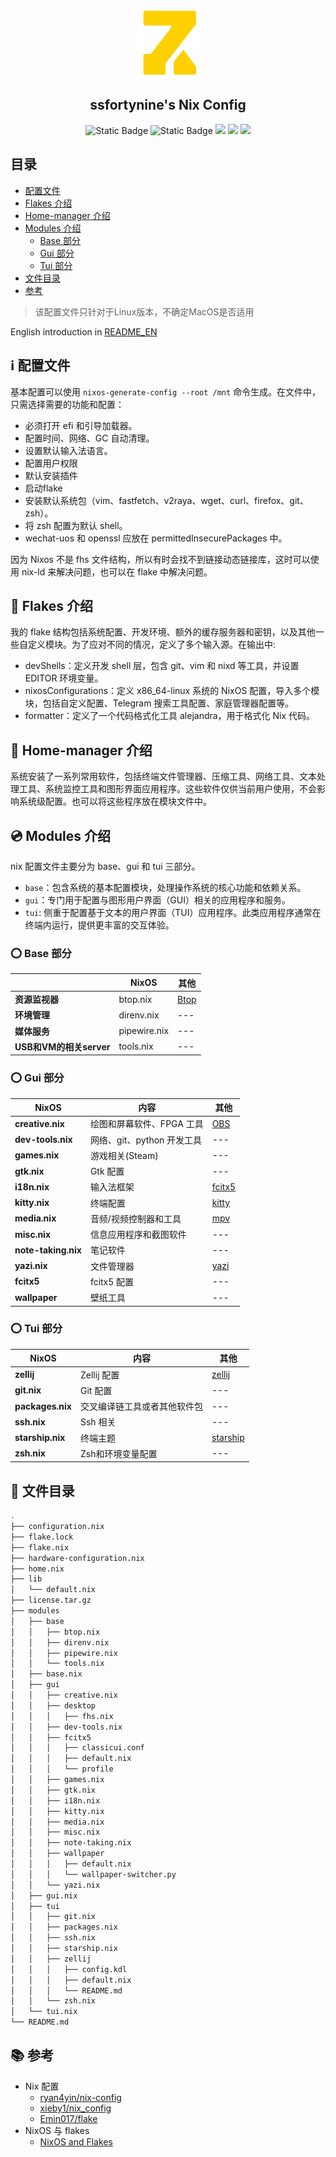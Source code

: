 <p align="center">
  <img width="100px" src="./images/logo.png" align="center" alt="GitHub Readme Stats" />
  <h2 align="center">ssfortynine's Nix Config</h2>
  <p align="center">
    <img alt="Static Badge" src="https://img.shields.io/badge/Nixos-24.05-blue">
    <img alt="Static Badge" src="https://img.shields.io/badge/nix%20flakes-learning-ff66ff">
    <img src="https://img.shields.io/github/issues/ssfortynine/nix-config" />
    <img src="https://img.shields.io/github/forks/ssfortynine/nix-config" />
    <img src="https://img.shields.io/github/stars/ssfortynine/nix-config" />
   </p>
</p>

## 目录
+ [配置文件](#配置文件)
+ [Flakes 介绍](#Flakes)
+ [Home-manager 介绍](#Home-manager)
+ [Modules 介绍](#Modules)
    + [Base 部分](#Base)
    + [Gui 部分](#Gui)
    + [Tui 部分](#Tui)
+ [文件目录](#文件目录)
+ [参考](#参考)

> 该配置文件只针对于Linux版本，不确定MacOS是否适用

English introduction in [README_EN][README_EN]

## :information_source: 配置文件

基本配置可以使用 `nixos-generate-config --root /mnt` 命令生成。在文件中，只需选择需要的功能和配置：
+ 必须打开 efi 和引导加载器。
+ 配置时间、网络、GC 自动清理。
+ 设置默认输入法语言。
+ 配置用户权限
+ 默认安装插件
+ 启动flake
+ 安装默认系统包（vim、fastfetch、v2raya、wget、curl、firefox、git、zsh）。
+ 将 zsh 配置为默认 shell。
+ wechat-uos 和 openssl 应放在 permittedInsecurePackages 中。

因为 Nixos 不是 fhs 文件结构，所以有时会找不到链接动态链接库，这时可以使用 nix-ld 来解决问题，也可以在 flake 中解决问题。

## :page_facing_up: Flakes 介绍

我的 flake 结构包括系统配置、开发环境、额外的缓存服务器和密钥，以及其他一些自定义模块。为了应对不同的情况，定义了多个输入源。在输出中:

+ devShells：定义开发 shell 层，包含 git、vim 和 nixd 等工具，并设置 EDITOR 环境变量。
+ nixosConfigurations：定义 x86_64-linux 系统的 NixOS 配置，导入多个模块，包括自定义配置、Telegram 搜索工具配置、家庭管理器配置等。
+ formatter：定义了一个代码格式化工具 alejandra，用于格式化 Nix 代码。

## :page_facing_up: Home-manager 介绍

系统安装了一系列常用软件，包括终端文件管理器、压缩工具、网络工具、文本处理工具、系统监控工具和图形界面应用程序。这些软件仅供当前用户使用，不会影响系统级配置。也可以将这些程序放在模块文件中。

## :cd: Modules 介绍

nix 配置文件主要分为 base、gui 和 tui 三部分。
+ `base`：包含系统的基本配置模块，处理操作系统的核心功能和依赖关系。
+ `gui`：专门用于配置与图形用户界面（GUI）相关的应用程序和服务。 
+ `tui`: 侧重于配置基于文本的用户界面（TUI）应用程序。此类应用程序通常在终端内运行，提供更丰富的交互体验。

### :o: Base 部分
|                             | NixOS                                       | 其他  |
| --------------------------- | --------------------------------------------| ----  |
|**资源监视器**             | btop.nix                                      | [Btop][Btop]|
|**环境管理**               | direnv.nix                                    | ---   |
|**媒体服务**               | pipewire.nix                                  | ---   |
|**USB和VM的相关server**    | tools.nix                                     | ---   |

### :o: Gui 部分

| NixOS                       | 内容                                        | 其他  |
| --------------------------- | --------------------------------------------| ----  |
|**creative.nix**             | 绘图和屏幕软件、FPGA 工具                   | [OBS][OBS]|  
|**dev-tools.nix**            | 网络、git、python 开发工具                  | ---   |
|**games.nix**                | 游戏相关(Steam)                             | ---   |
|**gtk.nix**                  | Gtk 配置                                    | ---   |
|**i18n.nix**                 | 输入法框架                                  | [fcitx5][Fcitx5]   |
|**kitty.nix**                | 终端配置                                    | [kitty][kitty]|
|**media.nix**                | 音频/视频控制器和工具                       | [mpv][mpv]|
|**misc.nix**                 | 信息应用程序和截图软件                      | ---   |
|**note-taking.nix**          | 笔记软件                                    | ---   |
|**yazi.nix**                 | 文件管理器                                  | [yazi][Yazi]|
|**fcitx5**                   | fcitx5 配置                                 | ---   |
|**wallpaper**                | 壁纸工具                                    | ---   |

### :o: Tui 部分

| NixOS  | 内容 | 其他 |
| ----- | ------------- | ---- |
|**zellij** | Zellij 配置 | [zellij][Zellij] |
|**git.nix** | Git 配置 | --- |
|**packages.nix** | 交叉编译链工具或者其他软件包| --- |
|**ssh.nix** | Ssh 相关 | --- |
|**starship.nix** | 终端主题 | [starship][Starship] |
|**zsh.nix** | Zsh和环境变量配置 | --- |


## :card_index: 文件目录
```bash
.
├── configuration.nix
├── flake.lock
├── flake.nix
├── hardware-configuration.nix
├── home.nix
├── lib
│   └── default.nix
├── license.tar.gz
├── modules
│   ├── base
│   │   ├── btop.nix
│   │   ├── direnv.nix
│   │   ├── pipewire.nix
│   │   └── tools.nix
│   ├── base.nix
│   ├── gui
│   │   ├── creative.nix
│   │   ├── desktop
│   │   │   ├── fhs.nix
│   │   ├── dev-tools.nix
│   │   ├── fcitx5
│   │   │   ├── classicui.conf
│   │   │   ├── default.nix
│   │   │   └── profile
│   │   ├── games.nix
│   │   ├── gtk.nix
│   │   ├── i18n.nix
│   │   ├── kitty.nix
│   │   ├── media.nix
│   │   ├── misc.nix
│   │   ├── note-taking.nix
│   │   ├── wallpaper
│   │   │   ├── default.nix
│   │   │   └── wallpaper-switcher.py
│   │   └── yazi.nix
│   ├── gui.nix
│   ├── tui
│   │   ├── git.nix
│   │   ├── packages.nix
│   │   ├── ssh.nix
│   │   ├── starship.nix
│   │   ├── zellij
│   │   │   ├── config.kdl
│   │   │   ├── default.nix
│   │   │   └── README.md
│   │   └── zsh.nix
│   └── tui.nix
└── README.md

```
## :books: 参考

+ Nix 配置
    + [ryan4yin/nix-config](https://github.com/ryan4yin/nix-config)
    + [xieby1/nix_config](https://github.com/xieby1/nix_config)
    + [Emin017/flake](https://github.com/Emin017/flake)
+ NixOS 与 flakes
    + [NixOS and Flakes](https://nixos-and-flakes.thiscute.world/zh/preface)




[Kitty]: https://github.com/kovidgoyal/kitty
[Starship]: https://github.com/starship/starship
[Btop]: https://github.com/aristocratos/btop
[mpv]: https://github.com/mpv-player/mpv
[Zellij]: https://github.com/zellij-org/zellij
[OBS]: https://obsproject.com
[Yazi]: https://github.com/sxyazi/yazi
[Fcitx5]: https://github.com/fcitx/fcitx5
[ryan4yin/nix-config]: https://github.com/ryan4yin/nix-config
[README_EN]: https://github.com/ssfortynine/nix-config/blob/main/README_EN.md

